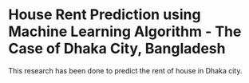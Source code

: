 # House Rent Prediction using Machine Learning Algorithm - The Case of Dhaka City, Bangladesh
This research has been done to predict the rent of house in Dhaka city. 
